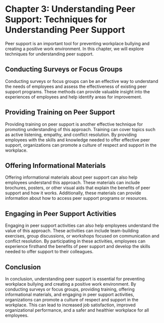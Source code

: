 Chapter 3: Understanding Peer Support: Techniques for Understanding Peer Support
================================================================================

Peer support is an important tool for preventing workplace bullying and creating a positive work environment. In this chapter, we will explore techniques for understanding peer support.

Conducting Surveys or Focus Groups
----------------------------------

Conducting surveys or focus groups can be an effective way to understand the needs of employees and assess the effectiveness of existing peer support programs. These methods can provide valuable insight into the experiences of employees and help identify areas for improvement.

Providing Training on Peer Support
----------------------------------

Providing training on peer support is another effective technique for promoting understanding of this approach. Training can cover topics such as active listening, empathy, and conflict resolution. By providing employees with the skills and knowledge needed to offer effective peer support, organizations can promote a culture of respect and support in the workplace.

Offering Informational Materials
--------------------------------

Offering informational materials about peer support can also help employees understand this approach. These materials can include brochures, posters, or other visual aids that explain the benefits of peer support and how it works. Additionally, these materials can provide information about how to access peer support programs or resources.

Engaging in Peer Support Activities
-----------------------------------

Engaging in peer support activities can also help employees understand the value of this approach. These activities can include team-building exercises, group discussions, or workshops focused on communication and conflict resolution. By participating in these activities, employees can experience firsthand the benefits of peer support and develop the skills needed to offer support to their colleagues.

Conclusion
----------

In conclusion, understanding peer support is essential for preventing workplace bullying and creating a positive work environment. By conducting surveys or focus groups, providing training, offering informational materials, and engaging in peer support activities, organizations can promote a culture of respect and support in the workplace. This can lead to increased job satisfaction, improved organizational performance, and a safer and healthier workplace for all employees.
